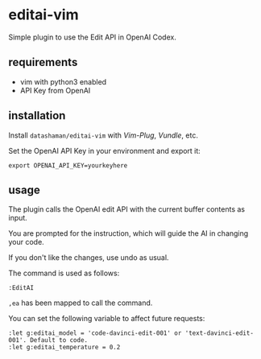 # editai-vim

Simple plugin to use the Edit API in OpenAI Codex.

## requirements

* vim with python3 enabled
* API Key from OpenAI

## installation

Install `datashaman/editai-vim` with _Vim-Plug_, _Vundle_, etc.

Set the OpenAI API Key in your environment and export it:
```
export OPENAI_API_KEY=yourkeyhere
```

## usage

The plugin calls the OpenAI edit API with the current buffer contents as input.

You are prompted for the instruction, which will guide the AI in changing your code.

If you don't like the changes, use undo as usual.

The command is used as follows:

```
:EditAI
```

`,ea` has been mapped to call the command.

You can set the following variable to affect future requests:

```
:let g:editai_model = 'code-davinci-edit-001' or 'text-davinci-edit-001'. Default to code.
:let g:editai_temperature = 0.2
```
